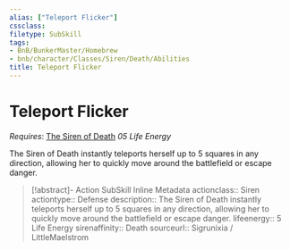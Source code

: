 ```yaml
---
alias: ["Teleport Flicker"]
cssclass: 
filetype: SubSkill
tags:
- BnB/BunkerMaster/Homebrew
- bnb/character/Classes/Siren/Death/Abilities
title: Teleport Flicker
---
```


# Teleport Flicker
*Requires*: [The Siren of Death](The-Siren-of-Death.md)
*05 Life Energy*

The Siren of Death instantly teleports herself up to 5 squares in any direction, allowing her to quickly move around the battlefield or escape danger.

>[!abstract]- Action SubSkill Inline Metadata
> actionclass:: Siren
> actiontype:: Defense
> description:: The Siren of Death instantly teleports herself up to 5 squares in any direction, allowing her to quickly move around the battlefield or escape danger.
> lifeenergy:: 5 Life Energy
> sirenaffinity:: Death
> sourceurl:: Sigrunixia / LittleMaelstrom